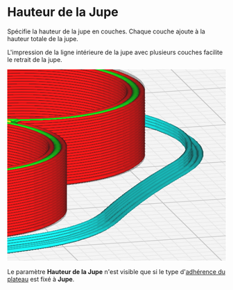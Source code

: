 Hauteur de la Jupe
====

Spécifie la hauteur de la jupe en couches. Chaque couche ajoute à la hauteur totale de la jupe.

L'impression de la ligne intérieure de la jupe avec plusieurs couches facilite le retrait de la jupe.

![une ligne de jupe intérieure à 4 couches](../../../articles/images/skirt_height.png)

Le paramètre **Hauteur de la Jupe** n'est visible que si le type d'[adhérence du plateau](adhesion_type.md) est fixé à **Jupe**.